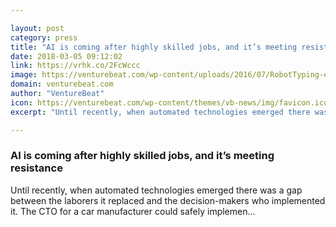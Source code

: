 ```yaml
---

layout: post
category: press
title: "AI is coming after highly skilled jobs, and it’s meeting resistance"
date: 2018-03-05 09:12:02
link: https://vrhk.co/2FcWccc
image: https://venturebeat.com/wp-content/uploads/2016/07/RobotTyping-e1520213069769.jpg?fit=1200%2C718&strip=all
domain: venturebeat.com
author: "VentureBeat"
icon: https://venturebeat.com/wp-content/themes/vb-news/img/favicon.ico
excerpt: "Until recently, when automated technologies emerged there was a gap between the laborers it replaced and the decision-makers who implemented it. The CTO for a car manufacturer could safely implemen…"

---
```


### AI is coming after highly skilled jobs, and it’s meeting resistance

Until recently, when automated technologies emerged there was a gap between the laborers it replaced and the decision-makers who implemented it. The CTO for a car manufacturer could safely implemen…